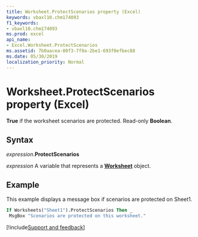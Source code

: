 ```yaml
---
title: Worksheet.ProtectScenarios property (Excel)
keywords: vbaxl10.chm174093
f1_keywords:
- vbaxl10.chm174093
ms.prod: excel
api_name:
- Excel.Worksheet.ProtectScenarios
ms.assetid: 7b0aacea-00f3-7f0a-2be1-693f0efbec88
ms.date: 05/30/2019
localization_priority: Normal
---
```



# Worksheet.ProtectScenarios property (Excel)

**True** if the worksheet scenarios are protected. Read-only **Boolean**.


## Syntax

_expression_.**ProtectScenarios**

_expression_ A variable that represents a **[Worksheet](Excel.Worksheet.md)** object.


## Example

This example displays a message box if scenarios are protected on Sheet1.

```vb
If Worksheets("Sheet1").ProtectScenarios Then _ 
 MsgBox "Scenarios are protected on this worksheet."
```




[!include[Support and feedback](~/includes/feedback-boilerplate.md)]